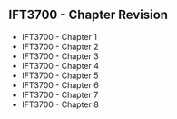 ## IFT3700 - Chapter Revision

- IFT3700 - Chapter 1
- IFT3700 - Chapter 2
- IFT3700 - Chapter 3
- IFT3700 - Chapter 4
- IFT3700 - Chapter 5
- IFT3700 - Chapter 6
- IFT3700 - Chapter 7
- IFT3700 - Chapter 8

